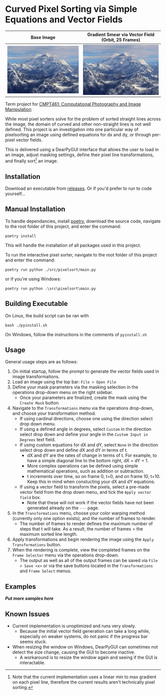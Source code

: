# Curved Pixel Sorting via Simple Equations and Vector Fields

Base Image           |  Gradient Smear via Vector Field (Orbit, 25 Frames)
:-------------------------:|:-------------------------:
| ![image of mount everest, shutterstock 1589688670](samples/base_images/mountains.png) | ![orbit smear of the image](samples/out_images/mountains_orbitsmear.png) |

Term project for [CMPT461: Computational Photography and Image Manipulation](https://yaksoy.github.io/cpim/)

While most pixel sorters solve for the problem of sorted straight lines across the image, the domain of curved and other non-straight lines is not well defined. This project is an investigation into one particular way of pixelsorting an image using defined equations for dx and dy, or through per-pixel vector fields.

This is delivered using a DearPyGUI interface that allows the user to load in an image, adjust masking settings, define their pixel line transformations, and finally sort[^1] an image. 

[^1]: Note that the current implementation uses a linear min to max gradient on each pixel line, therefore the current results aren't technically pixel sorting.

## Installation

Download an executable from [releases](https://github.com/rolandium/pixelsort/releases). Or if you'd prefer to run to code yourself...

## Manual Installation

To handle dependancies, install [poetry](https://python-poetry.org/docs/), download the source code, navigate to the root folder of this project, and enter the command:

```
poetry install
```

This will handle the installation of all packages used in this project.

To run the interactive pixel sorter, navigate to the root folder of this project and enter the command:

```
poetry run python ./src/pixelsort/main.py
```

or if you're using Windows:
```
poetry run python .\src\pixelsort\main.py
```

## Building Executable

On Linux, the build script can be ran with 

```
bash ./pyinstall.sh
```

On Windows, follow the instructions in the comments of ``pyinstall.sh``

## Usage

General usage steps are as follows:

1. On initial startup, follow the prompt to generate the vector fields used in image transformations.
2. Load an image using the top bar: ``File > Open File``
3. Define your mask parameters via the masking selection in the operations drop-down menu on the right sidebar.
    - Once your parameters are finalized, create the mask using the `Create Mask` button.
4. Navigate to the `Transformations` menu via the operations drop-down, and choose your transformation method. 
    - If using cardinal directions, choose one using the direction select drop down menu.
    - If using a defined angle in degrees, select `Custom` in the direction select drop down and define your angle in the `Custom Input in Degrees` text field.
    - If using custom equations for dX and dY, select `None` in the direction select drop down and define dX and dY in terms of t.
        - dX and dY are the rates of change in terms of t. For example, to have a simple diagonal line to the bottom right, dX = dY = 1. 
        - More complex operations can be defined using simple mathematical operations, such as addition or subtraction. 
        - t increments over time, so on frame 0, t=0, and on frame 10, t=10. Keep this in mind when constucting your dX and dY equations.
    - If using a vector field to transform the pixels, select a pre-made vector field from the drop down menu, and tick the `Apply vector field` box.
        - Note that these will not work if the vector fields have not been generated already on the `---` page.
5. In the `Transformations` menu, choose your color warping method (currently only one option exists), and the number of frames to render.
    - The number of frames to render defines the maximum number of steps that t will take. As a result, the number of frames = the maximum sorted line length.
6. Apply transformations and begin rendering the image using the `Apply Transformations` button.
7. When the rendering is complete, view the completed frames on the `Frame Selector` menu via the operations drop-down.
    - The output as well as all of the output frames can be saved via `File > Save <x>` or via the save buttons located in the `Transformations` and `Frame Select` menus.

## Examples

***Put more samples here***

## Known Issues

- Current implementation is unoptimized and runs very slowly.
    - Because the initial vector field generation can take a long while, especially on weaker systems, do not panic if the progress bar seems stuck.
- When resizing the window on Windows, DearPyGUI can sometimes not detect the size change, causing the GUI to become inactive.
    - A workaround is to resize the window again and seeing if the GUI is interactable.